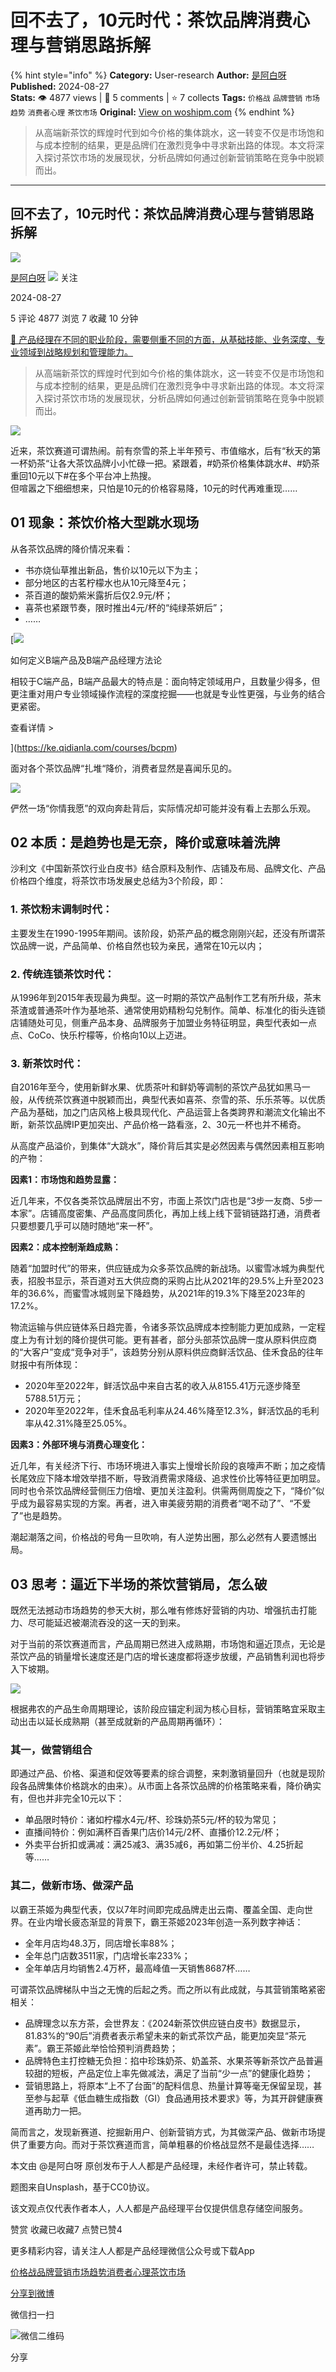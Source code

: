 # 回不去了，10元时代：茶饮品牌消费心理与营销思路拆解
{% hint style="info" %}
**Category:** User-research
**Author:** [是阿白呀](https://www.woshipm.com/u/313634)
**Published:** 2024-08-27  
**Stats:** 👁️ 4877 views | 💬 5 comments | ⭐ 7 collects
**Tags:** `价格战` `品牌营销` `市场趋势` `消费者心理` `茶饮市场`
**Original:** [View on woshipm.com](https://www.woshipm.com/user-research/6104711.html)
{% endhint %}
> 从高端新茶饮的辉煌时代到如今价格的集体跳水，这一转变不仅是市场饱和与成本控制的结果，更是品牌们在激烈竞争中寻求新出路的体现。本文将深入探讨茶饮市场的发展现状，分析品牌如何通过创新营销策略在竞争中脱颖而出。

---

## 回不去了，10元时代：茶饮品牌消费心理与营销思路拆解

[![](https://static.woshipm.com/APP_U_202206_20220616115008_3303.jpeg?imageView2/1/w/72/h/72/q/100)](https://www.woshipm.com/u/313634)

[是阿白呀](https://www.woshipm.com/u/313634) ![](https://static.woshipm.com/tag/1101_1@2x.png) 关注

2024-08-27

5 评论 4877 浏览 7 收藏 10 分钟

[🔗 产品经理在不同的职业阶段，需要侧重不同的方面，从基础技能、业务深度、专业领域到战略规划和管理能力。](https://ke.qidianla.com/courses/90pm)

> 从高端新茶饮的辉煌时代到如今价格的集体跳水，这一转变不仅是市场饱和与成本控制的结果，更是品牌们在激烈竞争中寻求新出路的体现。本文将深入探讨茶饮市场的发展现状，分析品牌如何通过创新营销策略在竞争中脱颖而出。

![](https://image.woshipm.com/2023/04/13/a14890d2-d9e9-11ed-889f-00163e0b5ff3.jpg)

近来，茶饮赛道可谓热闹。前有奈雪的茶上半年预亏、市值缩水，后有“秋天的第一杯奶茶“让各大茶饮品牌小小忙碌一把。紧跟着，#奶茶价格集体跳水#、#奶茶重回10元以下#在多个平台冲上热搜。  
但喧嚣之下细细想来，只怕是10元的价格容易降，10元的时代再难重现……

## 01 现象：茶饮价格大型跳水现场

从各茶饮品牌的降价情况来看：

*   书亦烧仙草推出新品，售价以10元以下为主；
*   部分地区的古茗柠檬水也从10元降至4元；
*   茶百道的酸奶紫米露折后仅2.9元/杯；
*   喜茶也紧跟节奏，限时推出4元/杯的“纯绿茶妍后”；
*   ……

[![](https://image.woshipm.com/2023/08/02/72b77e4e-30e3-11ee-88e7-00163e0b5ff3.png)

如何定义B端产品及B端产品经理方法论

相较于C端产品，B端产品最大的特点是：面向特定领域用户，且数量少得多，但更注重对用户专业领域操作流程的深度挖掘——也就是专业性更强，与业务的结合更紧密。

查看详情 >

](https://ke.qidianla.com/courses/bcpm)

面对各个茶饮品牌“扎堆“降价，消费者显然是喜闻乐见的。

![](https://image.woshipm.com/2024/08/27/40023496-6416-11ef-a08b-00163e0b5ff3.png)

俨然一场“你情我愿”的双向奔赴背后，实际情况却可能并没有看上去那么乐观。

## 02 本质：是趋势也是无奈，降价或意味着洗牌

沙利文《中国新茶饮行业白皮书》结合原料及制作、店铺及布局、品牌文化、产品价格四个维度，将茶饮市场发展史总结为3个阶段，即：

### 1\. 茶饮粉末调制时代：

主要发生在1990-1995年期间。该阶段，奶茶产品的概念刚刚兴起，还没有所谓茶饮品牌一说，产品简单、价格自然也较为亲民，通常在10元以内；

### 2\. 传统连锁茶饮时代：

从1996年到2015年表现最为典型。这一时期的茶饮产品制作工艺有所升级，茶末茶渣或普通茶叶作为基地茶、通常使用奶精粉勾兑制作。简单、标准化的街头连锁店铺随处可见，侧重产品本身、品牌服务于加盟业务特征明显，典型代表如一点点、CoCo、快乐柠檬等，价格向10以上迈进。

### 3\. 新茶饮时代：

自2016年至今，使用新鲜水果、优质茶叶和鲜奶等调制的茶饮产品犹如黑马一般，从传统茶饮赛道中脱颖而出，典型代表如喜茶、奈雪的茶、乐乐茶等。以优质产品为基础，加之门店风格上极具现代化、产品运营上各类跨界和潮流文化输出不断，新茶饮品牌IP更加突出、产品价格一路看涨，2、30元一杯也并不稀奇。

从高度产品溢价，到集体“大跳水”，降价背后其实是必然因素与偶然因素相互影响的产物：

**因素1：市场饱和趋势显露：**

近几年来，不仅各类茶饮品牌层出不穷，市面上茶饮门店也是“3步一友商、5步一本家”。店铺高度密集、产品高度同质化，再加上线上线下营销链路打通，消费者只要想要几乎可以随时随地“来一杯”。

**因素2：成本控制渐趋成熟：**

随着“加盟时代”的带来，供应链成为众多茶饮品牌的新战场。以蜜雪冰城为典型代表，招股书显示，茶百道对五大供应商的采购占比从2021年的29.5%上升至2023年的36.6%，而蜜雪冰城则呈下降趋势，从2021年的19.3%下降至2023年的17.2%。

物流运输与供应链体系日趋完善，令诸多茶饮品牌成本控制能力更加成熟，一定程度上为有计划的降价提供可能。更有甚者，部分头部茶饮品牌一度从原料供应商的“大客户”变成“竞争对手”，该趋势分别从原料供应商鲜活饮品、佳禾食品的往年财报中有所体现：

*   2020年至2022年，鲜活饮品中来自古茗的收入从8155.41万元逐步降至5788.51万元；
*   2020年至2022年，佳禾食品毛利率从24.46%降至12.3%，鲜活饮品的毛利率从42.31%降至25.05%。

**因素3：外部环境与消费心理变化：**

近几年，有关经济下行、市场环境进入事实上慢增长阶段的哀嚎声不断；加之疫情长尾效应下降本增效举措不断，导致消费需求降级、追求性价比等特征更加明显。同时也令茶饮品牌经营侧压力倍增、更加关注盈利。供需两侧周旋之下，“降价”似乎成为最容易实现的方案。再者，进入审美疲劳期的消费者“喝不动了”、“不爱了”也是趋势。

潮起潮落之间，价格战的号角一旦吹响，有人逆势出圈，那么必然有人要遗憾出局。

## 03 思考：逼近下半场的茶饮营销局，怎么破

既然无法撼动市场趋势的参天大树，那么唯有修炼好营销的内功、增强抗击打能力、尽可能延迟被潮流吞没的这一天的到来。

对于当前的茶饮赛道而言，产品周期已然进入成熟期，市场饱和逼近顶点，无论是茶饮产品的销量增长速度还是门店的增长速度都将逐步放缓，产品销售利润也将步入下坡期。

![](https://image.woshipm.com/2024/08/27/4781cef6-6417-11ef-b6b8-00163e0b5ff3.jpg)

根据弗农的产品生命周期理论，该阶段应锚定利润为核心目标，营销策略宜采取主动出击以延长成熟期（甚至成就新的产品周期再循环）：

### 其一，做营销组合

即通过产品、价格、渠道和促效等要素的综合调整，来刺激销量回升（也就是现阶段各品牌集体价格跳水的由来）。从市面上各茶饮品牌的价格策略来看，降价确实有，但也并非完全10元以下：

*   单品限时特价：诸如柠檬水4元/杯、珍珠奶茶5元/杯的较为常见；
*   直播间特价：例如满杯百香果门店价14元/2杯、直播价12.2元/杯；
*   外卖平台折扣或满减：满25减3、满35减6，再如第二份半价、4.25折起等……

### 其二，做新市场、做深产品

以霸王茶姬为典型代表，仅以7年时间即完成品牌走出云南、覆盖全国、走向世界。在业内增长疲态渐显的背景下，霸王茶姬2023年创造一系列数字神话：

*   全年月店均48.3万，同店增长率88%；
*   全年总门店数3511家，门店增长率233%；
*   全年单店月均销售2.4万杯，最高峰值一天销售8687杯……

可谓茶饮品牌梯队中当之无愧的后起之秀。而之所以有此成就，与其营销策略紧密相关：

*   品牌理念以东方茶，会世界友：《2024新茶饮供应链白皮书》数据显示，81.83%的“90后”消费者表示希望未来的新式茶饮产品，能更加突显“茶元素”。霸王茶姬此举恰恰预判消费趋势；
*   品牌特色主打控糖无负担：掐中珍珠奶茶、奶盖茶、水果茶等新茶饮产品普遍较甜的短板，产品定位上率先做减法，满足了当前“少一点”的健康化趋势；
*   营销思路上，将原本“上不了台面”的配料信息、热量计算等毫无保留呈现，甚至参与起草《低血糖生成指数（GI）食品通用技术要求》等，为其开辟健康赛道再助力一把。

简而言之，发现新赛道、挖掘新用户、创新营销方式，为其做深产品、做新市场提供了重要方向。而对于茶饮赛道而言，简单粗暴的价格战显然不是最佳选择……

本文由 @是阿白呀 原创发布于人人都是产品经理，未经作者许可，禁止转载。

题图来自Unsplash，基于CC0协议。

该文观点仅代表作者本人，人人都是产品经理平台仅提供信息存储空间服务。

赞赏 收藏已收藏7 点赞已赞4

更多精彩内容，请关注人人都是产品经理微信公众号或下载App

[价格战](https://www.woshipm.com/tag/%e4%bb%b7%e6%a0%bc%e6%88%98)[品牌营销](https://www.woshipm.com/tag/%e5%93%81%e7%89%8c%e8%90%a5%e9%94%80)[市场趋势](https://www.woshipm.com/tag/%e5%b8%82%e5%9c%ba%e8%b6%8b%e5%8a%bf)[消费者心理](https://www.woshipm.com/tag/%e6%b6%88%e8%b4%b9%e8%80%85%e5%bf%83%e7%90%86)[茶饮市场](https://www.woshipm.com/tag/%e8%8c%b6%e9%a5%ae%e5%b8%82%e5%9c%ba)

[分享到微博](https://service.weibo.com/share/share.php?appkey=2775287854&title=回不去了，10元时代：茶饮品牌消费心理与营销思路拆解&url=https://www.woshipm.com/user-research/6104711.html&pic=https://image.woshipm.com/2023/04/13/a14890d2-d9e9-11ed-889f-00163e0b5ff3.jpg)

微信扫一扫

![微信二维码](https://api.pwmqr.com/qrcode/create/?url=https://www.woshipm.com/user-research/6104711.html)

分享